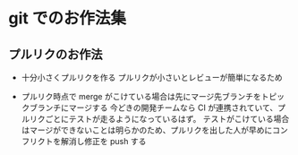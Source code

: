 # git でのお作法集

## プルリクのお作法

- 十分小さくプルリクを作る
  プルリクが小さいとレビューが簡単になるため

- プルリク時点で merge がこけている場合は先にマージ先ブランチをトピックブランチにマージする
  今どきの開発チームなら CI が連携されていて、プルリクごとにテストが走るようになっているはず。
  テストがこけている場合はマージができないことは明らかのため、プルリクを出した人が早めにコンフリクトを解消し修正を push する
